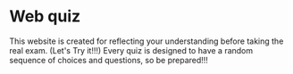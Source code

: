 # Web quiz
This website is created for reflecting your understanding before taking the real exam. (Let's Try it!!!)
Every quiz is designed to have a random sequence of choices and questions, so be prepared!!!
